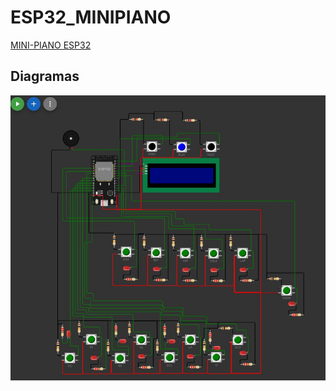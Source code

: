 # ESP32_MINIPIANO
[MINI-PIANO ESP32](https://wokwi.com/projects/367655907065697281)
## Diagramas
![Digrama](DIAGRAMAS/Portapapeles01.jpg)

